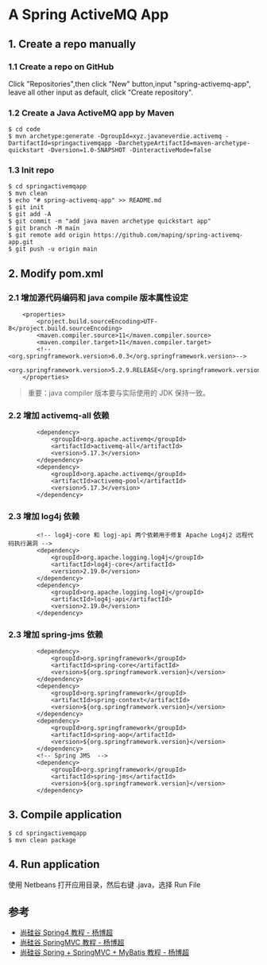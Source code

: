 # A Spring ActiveMQ App

## 1. Create a repo manually

### 1.1 Create a repo on GitHub
Click "Repositories",then click "New" button,input "spring-activemq-app", leave all other input as default, click "Create repository".

### 1.2 Create a Java ActiveMQ app by Maven
```console
$ cd code
$ mvn archetype:generate -DgroupId=xyz.javaneverdie.activemq -DartifactId=springactivemqapp -DarchetypeArtifactId=maven-archetype-quickstart -Dversion=1.0-SNAPSHOT -DinteractiveMode=false
```

### 1.3 Init repo 
```console
$ cd springactivemqapp
$ mvn clean
$ echo "# spring-activemq-app" >> README.md
$ git init
$ git add -A
$ git commit -m "add java maven archetype quickstart app"
$ git branch -M main
$ git remote add origin https://github.com/maping/spring-activemq-app.git
$ git push -u origin main
```

## 2. Modify pom.xml

### 2.1 增加源代码编码和 java compile 版本属性设定
```code
    <properties>
        <project.build.sourceEncoding>UTF-8</project.build.sourceEncoding>
        <maven.compiler.source>11</maven.compiler.source>
        <maven.compiler.target>11</maven.compiler.target>
        <!--<org.springframework.version>6.0.3</org.springframework.version>-->
        <org.springframework.version>5.2.9.RELEASE</org.springframework.version>      
    </properties>
```
>重要：java compiler 版本要与实际使用的 JDK 保持一致。

### 2.2 增加 activemq-all 依赖 
```code
        <dependency>
            <groupId>org.apache.activemq</groupId>
            <artifactId>activemq-all</artifactId>
            <version>5.17.3</version>
        </dependency>
        <dependency>
            <groupId>org.apache.activemq</groupId>
            <artifactId>activemq-pool</artifactId>
            <version>5.17.3</version>
        </dependency>
```

### 2.3 增加 log4j 依赖 
```code
        <!-- log4j-core 和 logj-api 两个依赖用于修复 Apache Log4j2 远程代码执行漏洞 -->
        <dependency>
            <groupId>org.apache.logging.log4j</groupId>
            <artifactId>log4j-core</artifactId>
            <version>2.19.0</version>
        </dependency>
        <dependency>
            <groupId>org.apache.logging.log4j</groupId>
            <artifactId>log4j-api</artifactId>
            <version>2.19.0</version>
        </dependency>
```

### 2.3 增加 spring-jms 依赖 
```code
        <dependency>
            <groupId>org.springframework</groupId>
            <artifactId>spring-core</artifactId>
            <version>${org.springframework.version}</version>
        </dependency>
        <dependency>
            <groupId>org.springframework</groupId>
            <artifactId>spring-context</artifactId>  
            <version>${org.springframework.version}</version>
        </dependency>
        <dependency>
            <groupId>org.springframework</groupId>
            <artifactId>spring-aop</artifactId>
            <version>${org.springframework.version}</version>   
        </dependency> 
        <!-- Spring JMS  -->
        <dependency>
            <groupId>org.springframework</groupId>
            <artifactId>spring-jms</artifactId>
            <version>${org.springframework.version}</version>
        </dependency>        
```

## 3. Compile application
```console
$ cd springactivemqapp
$ mvn clean package
```

## 4. Run application
使用 Netbeans 打开应用目录，然后右键 .java，选择 Run File

## 参考
- [尚硅谷 Spring4 教程 - 杨博超](https://www.youtube.com/watch?v=8e1v8QlHNyQ&list=PLmOn9nNkQxJF-fc4G_qDR7OWgBEOV9MIR&index=1)
- [尚硅谷 SpringMVC 教程 - 杨博超](https://www.bilibili.com/video/BV1o34y1D7PB)
- [尚硅谷 Spring + SpringMVC + MyBatis 教程 - 杨博超](https://www.bilibili.com/video/BV1Ya411S7aT)


